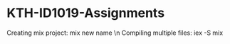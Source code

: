 # KTH-ID1019-Assignments

Creating mix project: mix new name \n
Compiling multiple files: iex -S mix
